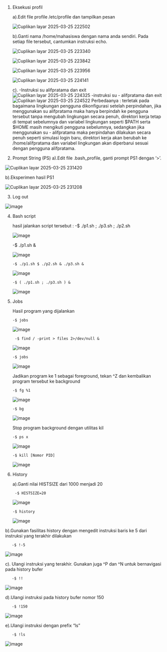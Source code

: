 1. Eksekusi profil

   a).Edit file profile /etc/profile dan tampilkan pesan

   ![Cuplikan layar 2025-03-25 222502](https://github.com/user-attachments/assets/e10e9e86-f799-48f3-9016-f3bf308034bb)

   b).Ganti nama /home/mahasiswa dengan nama anda sendiri. Pada setiap file tersebut, cantumkan instruksi echo.
 
   ![Cuplikan layar 2025-03-25 223340](https://github.com/user-attachments/assets/12eb9eed-b082-4cf8-a2b8-e21a7900e1cf)

   ![Cuplikan layar 2025-03-25 223842](https://github.com/user-attachments/assets/35276189-6b96-4c95-b9a5-4c0ea33d775f)

   ![Cuplikan layar 2025-03-25 223956](https://github.com/user-attachments/assets/61ebf4a6-0d8c-4b18-8341-5382977f8fcf)

   ![Cuplikan layar 2025-03-25 224141](https://github.com/user-attachments/assets/09145c48-36bf-4160-a20d-5dfdbaf31c4c)
   
   c). -Instruksi su alifpratama dan exit
  ![Cuplikan layar 2025-03-25 224325](https://github.com/user-attachments/assets/14e20e4b-5222-4fcd-adbb-a112da2366fd)
       -instruksi su - alifpratama dan exit
  ![Cuplikan layar 2025-03-25 224522](https://github.com/user-attachments/assets/30d194b2-ca08-4d57-b31e-355791131a3d)
  Perbedaanya :
terletak pada bagaimana lingkungan pengguna dikonfigurasi setelah perpindahan, jika menggunakan su alifpratama maka hanya berpindah ke pengguna tersebut tanpa mengubah lingkungan secara penuh, direktori kerja tetap di tempat sebelumnya dan variabel lingkungan seperti $PATH serta $HOME masih mengikuti pengguna sebelumnya, sedangkan jika menggunakan su - alifpratama maka perpindahan dilakukan secara penuh seperti simulasi login baru, direktori kerja akan berubah ke /home/alifpratama dan variabel lingkungan 
akan diperbarui sesuai dengan pengguna alifpratama.


2.  Prompt String (PS)
   a).Edit file .bash_profile, ganti prompt PS1 dengan ‘>’.

![Cuplikan layar 2025-03-25 231420](https://github.com/user-attachments/assets/f451d699-a54e-45f3-b9d6-0bd291469f61)

 b).Eksperimen hasil PS1

![Cuplikan layar 2025-03-25 231208](https://github.com/user-attachments/assets/ec061b44-6926-4878-883d-afb4aa44b681)

3. Log out

![image](https://github.com/user-attachments/assets/b03ebbad-ac3d-407a-baa5-402948b65eb9)

4. Bash script

    hasil jalankan script tersebut :
       -$ ./p1.sh ; ./p3.sh ; ./p2.sh

   ![image](https://github.com/user-attachments/assets/3d897be2-d75a-471e-956e-c180058623b1)

     -$ ./p1.sh &

   ![image](https://github.com/user-attachments/assets/89f9b233-926a-4bd5-bba1-33be977d1175)

       -$ ./p1.sh $ ./p2.sh & ./p3.sh &

   ![image](https://github.com/user-attachments/assets/3a2ed7b7-3c11-445d-84c8-a1256ef92047)

       -$ ( ./p1.sh ; ./p3.sh ) &

   ![image](https://github.com/user-attachments/assets/b31b1a19-6811-436f-accb-7ebc3dd9687a)

5. Jobs
 
 
   Hasil program yang dijalankan

       -$ jobs

   ![image](https://github.com/user-attachments/assets/4b7d27e8-ce6b-41f0-b6b5-527e81c25edf)


        -$ find / -print > files 2>/dev/null &

   ![image](https://github.com/user-attachments/assets/c77d45ad-7548-4ae6-8a99-8763e2f33bce)

       -$ jobs

    ![image](https://github.com/user-attachments/assets/273fa23f-94d0-489b-b771-efaf2470ae1b)



     Jadikan program ke 1 sebagai foreground, tekan ^Z dan kembalikan program tersebut ke 
background

       -$ fg %1
   ![image](https://github.com/user-attachments/assets/75c0369c-080a-486f-aba9-088c14d3562e)

       -$ bg

   ![image](https://github.com/user-attachments/assets/9311acfe-0461-4d66-8df2-1ee479ca5646)



   Stop program background dengan utilitas kil

       -$ ps x

   ![image](https://github.com/user-attachments/assets/cea7ec99-6e45-4c0c-a47d-cd6f46d28bcb)

       -$ kill [Nomor PID] 

   ![image](https://github.com/user-attachments/assets/cb94ec50-fa76-40cf-a7c1-786c4f2eb226)

6. History

    a).Ganti nilai HISTSIZE dari 1000 menjadi 20

        -$ HISTSIZE=20

   ![image](https://github.com/user-attachments/assets/ecb8250f-42c9-4e66-945a-f1b5a7f968bd)

       -$ history

   ![image](https://github.com/user-attachments/assets/dbdb591a-3915-415a-8a6d-98affb17d0d4)

  b).Gunakan fasilitas history dengan mengedit instruksi baris ke 5 dari instruksi yang terakhir
     dilakukan
  
       -$ !-5
   
   ![image](https://github.com/user-attachments/assets/13188b6c-6190-47ac-8151-a66aee4add5b)

  c). Ulangi instruksi yang terakhir. Gunakan juga ^P dan ^N untuk bernavigasi pada history bufer
      
       -$ !!
   
   ![image](https://github.com/user-attachments/assets/f219fbf1-17b4-4909-a05c-810d715b79e8)

   d).Ulangi instruksi pada history bufer nomor 150
   
       -$ !150
   
   ![image](https://github.com/user-attachments/assets/8a3867fb-98e6-4abf-a15a-f4d669ca030c)

   e).Ulangi instruksi dengan prefix “ls” 
   
       -$ !ls
  
   ![image](https://github.com/user-attachments/assets/8092bd82-7da0-4b18-889f-cfa48f62ead6)










   


















